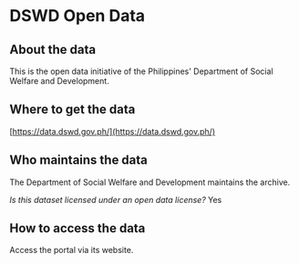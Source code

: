 # DSWD Open Data

## About the data 
This is the open data initiative of the Philippines' Department of Social Welfare and Development.

## Where to get the data 
[https://data.dswd.gov.ph/](https://data.dswd.gov.ph/) 

## Who maintains the data 
The Department of Social Welfare and Development maintains the archive.

*Is this dataset licensed under an open data license?* Yes

## How to access the data 
Access the portal via its website.